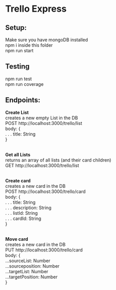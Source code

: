 <H1>Trello Express</H1>


<h2>Setup:</h2>
Make sure you have mongoDB installed </br>
npm i inside this folder</br>
npm run start</br>

<h2> Testing </h2>
  
npm run test</br>
npm run coverage</br>

<h2>Endpoints:</h2>

**Create List** </br>
creates a new empty List in the DB</br>
POST http://localhost:3000/trello/list </br>
body: {</br>
. . . title: String</br>
}</br>
</br>

**Get all Lists**</br>
returns an array of all lists (and their card children)</br>
GET http://localhost:3000/trello/list </br>
</br>

**Create card**</br>
creates a new card in the DB</br>
POST http://localhost:3000/trello/card </br>
body: {</br>
. . . title: String</br>
. . . description: String</br>
. . . listId: String</br>
. . . cardId: String</br>
}</br>
</br>

**Move card**</br>
creates a new card in the DB</br>
PUT http://localhost:3000/trello/card </br>
body: {</br>
...sourceList: Number </br>
...sourceposition: Number </br>
...targetList: Number </br>
...targetPosition: Number </br>
}</br>
</br>


